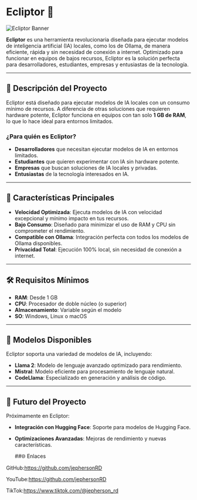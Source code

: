 # Ecliptor 🚀

![Ecliptor Banner](https://img.freepik.com/vector-premium/conjunto-chips-ia-instalar-e-icono-modo-configuracion-ia-vector-ia-simbolo-forma-ilustracion_293525-2442.jpg)

**Ecliptor** es una herramienta revolucionaria diseñada para ejecutar modelos de inteligencia artificial (IA) locales, como los de Ollama, de manera eficiente, rápida y sin necesidad de conexión a internet. Optimizado para funcionar en equipos de bajos recursos, Ecliptor es la solución perfecta para desarrolladores, estudiantes, empresas y entusiastas de la tecnología.

---

## 📌 Descripción del Proyecto

Ecliptor está diseñado para ejecutar modelos de IA locales con un consumo mínimo de recursos. A diferencia de otras soluciones que requieren hardware potente, Ecliptor funciona en equipos con tan solo **1 GB de RAM**, lo que lo hace ideal para entornos limitados.

### ¿Para quién es Ecliptor?
- **Desarrolladores** que necesitan ejecutar modelos de IA en entornos limitados.
- **Estudiantes** que quieren experimentar con IA sin hardware potente.
- **Empresas** que buscan soluciones de IA locales y privadas.
- **Entusiastas** de la tecnología interesados en IA.

---

## 🚀 Características Principales

- **Velocidad Optimizada**: Ejecuta modelos de IA con velocidad excepcional y mínimo impacto en tus recursos.
- **Bajo Consumo**: Diseñado para minimizar el uso de RAM y CPU sin comprometer el rendimiento.
- **Compatible con Ollama**: Integración perfecta con todos los modelos de Ollama disponibles.
- **Privacidad Total**: Ejecución 100% local, sin necesidad de conexión a internet.

---

## 🛠️ Requisitos Mínimos

- **RAM**: Desde 1 GB
- **CPU**: Procesador de doble núcleo (o superior)
- **Almacenamiento**: Variable según el modelo
- **SO**: Windows, Linux o macOS

---

## 📂 Modelos Disponibles

Ecliptor soporta una variedad de modelos de IA, incluyendo:

- **Llama 2**: Modelo de lenguaje avanzado optimizado para rendimiento.
- **Mistral**: Modelo eficiente para procesamiento de lenguaje natural.
- **CodeLlama**: Especializado en generación y análisis de código.

---

## 🔮 Futuro del Proyecto

Próximamente en Ecliptor:
- **Integración con Hugging Face**: Soporte para modelos de Hugging Face.
- **Optimizaciones Avanzadas**: Mejoras de rendimiento y nuevas características.

  ##🌐 Enlaces

GitHub:https://github.com/jephersonRD

YouTube:https://github.com/jephersonRD

TikTok:https://www.tiktok.com/@jepherson_rd
